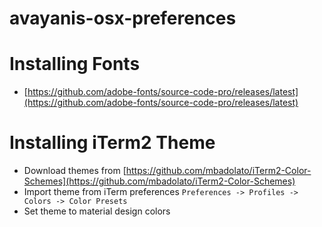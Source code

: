 # avayanis-osx-preferences

# Installing Fonts
* [https://github.com/adobe-fonts/source-code-pro/releases/latest](https://github.com/adobe-fonts/source-code-pro/releases/latest)

# Installing iTerm2 Theme
* Download themes from [https://github.com/mbadolato/iTerm2-Color-Schemes](https://github.com/mbadolato/iTerm2-Color-Schemes)
* Import theme from iTerm preferences `Preferences -> Profiles -> Colors -> Color Presets`
* Set theme to material design colors